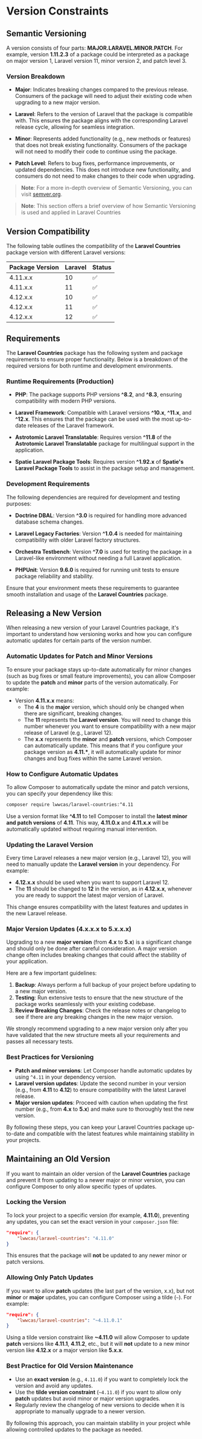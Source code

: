 # Version Constraints

## Semantic Versioning

A version consists of four parts: **MAJOR.LARAVEL.MINOR.PATCH**. For example, version **1.11.2.3** of a package could be interpreted as a package on major version 1, Laravel version 11, minor version 2, and patch level 3.

### Version Breakdown

- **Major**: Indicates breaking changes compared to the previous release. Consumers of the package will need to adjust their existing code when upgrading to a new major version.

- **Laravel**: Refers to the version of Laravel that the package is compatible with. This ensures the package aligns with the corresponding Laravel release cycle, allowing for seamless integration.

- **Minor**: Represents added functionality (e.g., new methods or features) that does not break existing functionality. Consumers of the package will not need to modify their code to continue using the package.

- **Patch Level**: Refers to bug fixes, performance improvements, or updated dependencies. This does not introduce new functionality, and consumers do not need to make changes to their code when upgrading.

> **Note**: For a more in-depth overview of Semantic Versioning, you can visit [semver.org](https://semver.org).

> **Note**: This section offers a brief overview of how Semantic Versioning is used and applied in Laravel Countries

## Version Compatibility

The following table outlines the compatibility of the **Laravel Countries** package version with different Laravel versions:

| Package Version | Laravel   |  Status |
|-----------------|----------|--------------|
| 4.11.x.x        | 10       |  ✅
| 4.11.x.x        | 11       |  ✅
| 4.12.x.x        | 10       |  ✅
| 4.12.x.x        | 11       |  ✅
| 4.12.x.x        | 12       |  ✅

## Requirements

The **Laravel Countries** package has the following system and package requirements to ensure proper functionality. Below is a breakdown of the required versions for both runtime and development environments.

### Runtime Requirements (Production)

- **PHP**: The package supports PHP versions **^8.2**, and **^8.3**, ensuring compatibility with modern PHP versions.

- **Laravel Framework**: Compatible with Laravel versions **^10.x**, **^11.x**, and **^12.x**. This ensures that the package can be used with the most up-to-date releases of the Laravel framework.

- **Astrotomic Laravel Translatable**: Requires version **^11.8** of the **Astrotomic Laravel Translatable** package for multilingual support in the application.

- **Spatie Laravel Package Tools**: Requires version **^1.92.x** of **Spatie's Laravel Package Tools** to assist in the package setup and management.

### Development Requirements

The following dependencies are required for development and testing purposes:

- **Doctrine DBAL**: Version **^3.0** is required for handling more advanced database schema changes.

- **Laravel Legacy Factories**: Version **^1.0.4** is needed for maintaining compatibility with older Laravel factory structures.

- **Orchestra Testbench**: Version **^7.0** is used for testing the package in a Laravel-like environment without needing a full Laravel application.

- **PHPUnit**: Version **9.6.0** is required for running unit tests to ensure package reliability and stability.

Ensure that your environment meets these requirements to guarantee smooth installation and usage of the **Laravel Countries** package.


## Releasing a New Version

When releasing a new version of your Laravel Countries package, it's important to understand how versioning works and how you can configure automatic updates for certain parts of the version number.

### Automatic Updates for Patch and Minor Versions

To ensure your package stays up-to-date automatically for minor changes (such as bug fixes or small feature improvements), you can allow Composer to update the **patch** and **minor** parts of the version automatically. For example:

- Version **4.11.x.x** means:
  - The **4** is the **major** version, which should only be changed when there are significant, breaking changes.
  - The **11** represents the **Laravel version**. You will need to change this number whenever you want to ensure compatibility with a new major release of Laravel (e.g., Laravel 12).
  - The **x.x** represents the **minor** and **patch** versions, which Composer can automatically update. This means that if you configure your package version as **4.11.\***, it will automatically update for minor changes and bug fixes within the same Laravel version.

### How to Configure Automatic Updates

To allow Composer to automatically update the minor and patch versions, you can specify your dependency like this:

```bash
composer require lwwcas/laravel-countries:^4.11
```

Use a version format like **^4.11** to tell Composer to install the **latest minor and patch versions** of **4.11**. This way, **4.11.0.x** and **4.11.x.x** will be automatically updated without requiring manual intervention.

### Updating the Laravel Version

Every time Laravel releases a new major version (e.g., Laravel 12), you will need to manually update the **Laravel version** in your dependency. For example:

- **4.12.x.x** should be used when you want to support Laravel 12.
- The **11** should be changed to **12** in the version, as in **4.12.x.x**, whenever you are ready to support the latest major version of Laravel.

This change ensures compatibility with the latest features and updates in the new Laravel release.

### Major Version Updates (4.x.x.x to 5.x.x.x)

Upgrading to a new **major version** (from **4.x** to **5.x**) is a significant change and should only be done after careful consideration. A major version change often includes breaking changes that could affect the stability of your application.

Here are a few important guidelines:

1. **Backup**: Always perform a full backup of your project before updating to a new major version.
2. **Testing**: Run extensive tests to ensure that the new structure of the package works seamlessly with your existing codebase.
3. **Review Breaking Changes**: Check the release notes or changelog to see if there are any breaking changes in the new major version.

We strongly recommend upgrading to a new major version only after you have validated that the new structure meets all your requirements and passes all necessary tests.

### Best Practices for Versioning

- **Patch and minor versions**: Let Composer handle automatic updates by using `^4.11` in your dependency version.
- **Laravel version updates**: Update the second number in your version (e.g., from **4.11** to **4.12**) to ensure compatibility with the latest Laravel release.
- **Major version updates**: Proceed with caution when updating the first number (e.g., from **4.x** to **5.x**) and make sure to thoroughly test the new version.

By following these steps, you can keep your Laravel Countries package up-to-date and compatible with the latest features while maintaining stability in your projects.

## Maintaining an Old Version

If you want to maintain an older version of the **Laravel Countries** package and prevent it from updating to a newer major or minor version, you can configure Composer to only allow specific types of updates.

### Locking the Version

To lock your project to a specific version (for example, **4.11.0**), preventing any updates, you can set the exact version in your `composer.json` file:

```json
"require": {
    "lwwcas/laravel-countries": "4.11.0"
}
```
This ensures that the package will **not** be updated to any newer minor or patch versions.

### Allowing Only Patch Updates

If you want to allow **patch** updates (the last part of the version, x.x), but not **minor** or **major** updates, you can configure Composer using a tilde (`~`).
For example:

```json
"require": {
    "lwwcas/laravel-countries": "~4.11.0.1"
}
```

Using a tilde version constraint like **~4.11.0** will allow Composer to update **patch** versions like **4.11.1**, **4.11.2**, etc., but it will **not** update to a new minor version like **4.12.x** or a major version like **5.x.x**.

### Best Practice for Old Version Maintenance

- Use an **exact version** (e.g., `4.11.0`) if you want to completely lock the version and avoid any updates.
- Use the **tilde version constraint** (`~4.11.0`) if you want to allow only **patch** updates but avoid minor or major version upgrades.
- Regularly review the changelog of new versions to decide when it is appropriate to manually upgrade to a newer version.

By following this approach, you can maintain stability in your project while allowing controlled updates to the package as needed.
